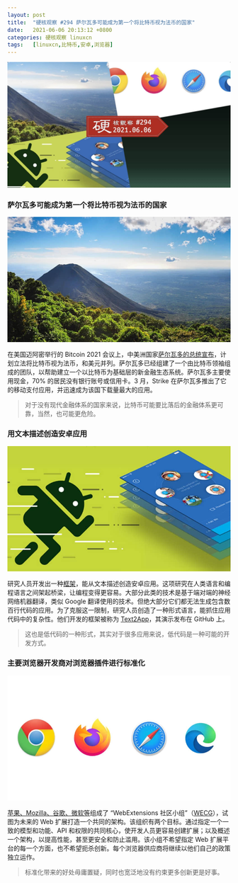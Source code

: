 ```yaml
---
layout: post
title:	"硬核观察 #294 萨尔瓦多可能成为第一个将比特币视为法币的国家"
date:	2021-06-06 20:13:12 +0800 
categories:	硬核观察 linuxcn 
tags:	[linuxcn,比特币,安卓,浏览器]
---
```



![](/Asserts/Images/album/202106/06/201137heahj4a6oryrahry.jpg)


### 萨尔瓦多可能成为第一个将比特币视为法币的国家


![](/Asserts/Images/album/202106/06/201149afb3pfh3auv0ah6b.jpg)


在美国迈阿密举行的 Bitcoin 2021 会议上，中美洲国家[萨尔瓦多的总统宣布](https://www.msn.com/en-us/money/markets/el-salvador-becomes-the-world-s-first-country-to-adopt-bitcoin-as-legal-tender/ar-AAKK3CW)，计划立法将比特币视为法币，和美元并列。萨尔瓦多已经组建了一个由比特币领袖组成的团队，以帮助建立一个以比特币为基础层的新金融生态系统。萨尔瓦多主要使用现金，70% 的居民没有银行账号或信用卡。3 月，Strike 在萨尔瓦多推出了它的移动支付应用，并迅速成为该国下载量最大的应用。



> 
> 对于没有现代金融体系的国家来说，比特币可能要比落后的金融体系更可靠，当然，也可能更危险。
> 
> 
> 


### 用文本描述创造安卓应用


![](/Asserts/Images/album/202106/06/201206nlgtuu1z3upreely.jpg)


研究人员开发出一种[框架](https://techxplore.com/news/2021-06-text2app-framework-android-apps-text.html)，能从文本描述创造安卓应用。这项研究在人类语言和编程语言之间架起桥梁，让编程变得更容易。大部分此类的技术是基于端对端的神经网络机器翻译，类似 Google 翻译使用的技术。但绝大部分它们都无法生成包含数百行代码的应用。为了克服这一限制，研究人员创造了一种形式语言，能抓住应用代码中的复杂性。他们开发的框架被称为 [Text2App](https://techxplore.com/news/2021-06-text2app-framework-android-apps-text.html)，其演示发布在 GitHub 上。



> 
> 这也是低代码的一种形式，其实对于很多应用来说，低代码是一种可能的开发方式。
> 
> 
> 


### 主要浏览器开发商对浏览器插件进行标准化


![](/Asserts/Images/album/202106/06/201228t23cgqg256v5xgvi.jpg)


[苹果、Mozilla、谷歌、微软等](https://appleinsider.com/articles/21/06/04/apple-mozilla-google-microsoft-form-group-to-standardize-browser-plug-ins)组成了 “WebExtensions 社区小组”（[WECG](https://github.com/w3c/webextensions/blob/main/charter.md)），试图为未来的 Web 扩展打造一个共同的架构。该组织有两个目标。通过指定一个一致的模型和功能、API 和权限的共同核心，使开发人员更容易创建扩展；以及概述一个架构，以提高性能，甚至更安全和防止滥用。该小组不希望指定 Web 扩展平台的每一个方面，也不希望扼杀创新。每个浏览器供应商将继续以他们自己的政策独立运作。



> 
> 标准化带来的好处毋庸置疑，同时也宽泛地没有约束更多创新更是好事。
> 
> 
>
